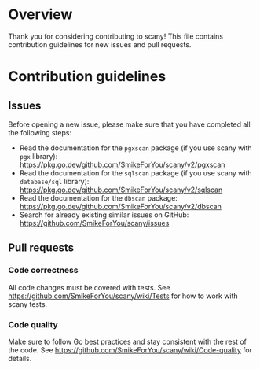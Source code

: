 # Overview

Thank you for considering contributing to scany! This file contains contribution guidelines for new issues and pull requests.

# Contribution guidelines

## Issues

Before opening a new issue, please make sure that you have completed all the following steps:

- Read the documentation for the `pgxscan` package (if you use scany with `pgx` library): https://pkg.go.dev/github.com/SmikeForYou/scany/v2/pgxscan
- Read the documentation for the `sqlscan` package (if you use scany with `database/sql` library): https://pkg.go.dev/github.com/SmikeForYou/scany/v2/sqlscan
- Read the documentation for the `dbscan` package: https://pkg.go.dev/github.com/SmikeForYou/scany/v2/dbscan
- Search for already existing similar issues on GitHub: https://github.com/SmikeForYou/scany/issues

## Pull requests

### Code correctness

All code changes must be covered with tests. See https://github.com/SmikeForYou/scany/wiki/Tests for how to work with scany tests.

### Code quality

Make sure to follow Go best practices and stay consistent with the rest of the code. See https://github.com/SmikeForYou/scany/wiki/Code-quality for details.
